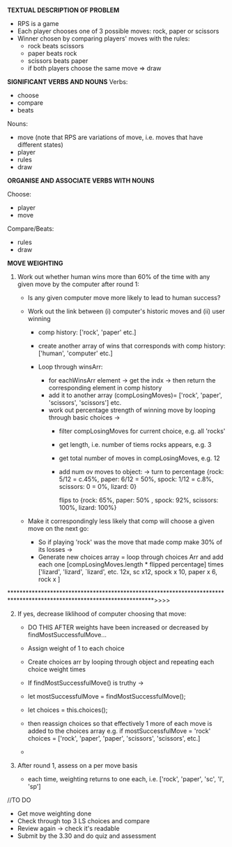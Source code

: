 **TEXTUAL DESCRIPTION OF PROBLEM**
- RPS is a game
- Each player chooses one of 3 possible moves: rock, paper or scissors
- Winner chosen by comparing players' moves with the rules:
    - rock beats scissors
    - paper beats rock
    - scissors beats paper
    - if both players choose the same move => draw

**SIGNIFICANT VERBS AND NOUNS**
Verbs: 
- choose
- compare
- beats

Nouns: 
- move (note that RPS are variations of move, i.e. moves that have different states)
- player
- rules
- draw

**ORGANISE AND ASSOCIATE VERBS WITH NOUNS**

Choose: 
- player
- move

Compare/Beats:
- rules
- draw

**MOVE WEIGHTING**
1. Work out whether human wins more than 60% of the time with any given move by the computer after round 1:

    - Is any given computer move more likely to lead to human success?

    - Work out the link between (i) computer's historic moves and (ii) user winning
        - comp history: ['rock', 'paper' etc.]
        - create another array of wins that corresponds with comp history:
            ['human', 'computer' etc.]

        - Loop through winsArr:
            - for eachWinsArr element -> get the indx -> then return the corresponding element in comp history 
            - add it to another array (compLosingMoves)= ['rock', 'paper', 'scissors', 'scissors'] etc.
            - work out percentage strength of winning move by looping through basic choices -> 
                - filter compLosingMoves for current choice, e.g. all 'rocks'
                - get length, i.e. number of tiems rocks appears, e.g. 3
                - get total number of moves in compLosingMoves, e.g. 12 
                - add num ov moves to object: -> turn to percentage 
                    {rock: 5/12 = c.45%,
                    paper: 6/12 = 50%, 
                    spock: 1/12 = c.8%,
                    scissors: 0 = 0%, 
                    lizard: 0} 

                    flips to 
                    {rock: 65%,
                    paper: 50% ,
                    spock: 92%, 
                    scissors: 100%,
                    lizard: 100%}
    
    - Make it correspondingly less likely that comp will choose a given move on the next go:
        - So if playing 'rock' was the move that made comp make 30% of its losses -> 
        - Generate new choices array = loop through choices Arr and add each one [compLosingMoves.length * flipped percentage] times
            ['lizard', 'lizard', `lizard', etc. 12x, sc x12, spock x 10, paper x 6, rock x ]

***********************************************************************************************************************>>>>

2. If yes, decrease liklihood of computer choosing that move:
    
    - DO THIS AFTER weights have been increased or decreased by findMostSuccessfulMove...
    - Assign weight of 1 to each choice
    - Create choices arr by looping through object and repeating each choice weight times

    - If findMostSuccessfulMove() is truthy -> 
    - let mostSuccessfulMove = findMostSuccessfulMove();

    - let choices = this.choices();
    - then reassign choices so that effectively 1 more of each move is added to the choices array 
        e.g. if mostSuccessfulMove = 'rock'
             choices = ['rock', 'paper', 'paper', 'scissors', 'scissors', etc.]

    - 

3. After round 1, assess on a per move basis 
    - each time, weighting returns to one each, i.e. ['rock', 'paper', 'sc', 'l', 'sp']


//TO DO
- Get move weighting done 
- Check through top 3 LS choices and compare
- Review again -> check it's readable
- Submit by the 3.30 and do quiz and assessment


